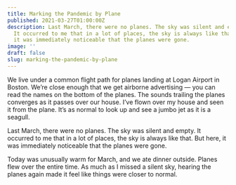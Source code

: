 ```yaml
---
title: Marking the Pandemic by Plane
published: 2021-03-27T01:00:00Z
description: Last March, there were no planes. The sky was silent and empty.
  It occurred to me that in a lot of places, the sky is always like that. But here,
  it was immediately noticeable that the planes were gone.
image: ''
draft: false
slug: marking-the-pandemic-by-plane
---
```

We live under a common flight path for planes landing at Logan Airport in Boston. We’re close enough that we get airborne advertising — you can read the names on the bottom of the planes. The sounds trailing the planes converges as it passes over our house. I’ve flown over my house and seen it from the plane. It’s as normal to look up and see a jumbo jet as it is a seagull.

Last March, there were no planes. The sky was silent and empty. It occurred to me that in a lot of places, the sky is always like that. But here, it was immediately noticeable that the planes were gone.

Today was unusually warm for March, and we ate dinner outside. Planes flew over the entire time. As much as I missed a silent sky, hearing the planes again made it feel like things were closer to normal.